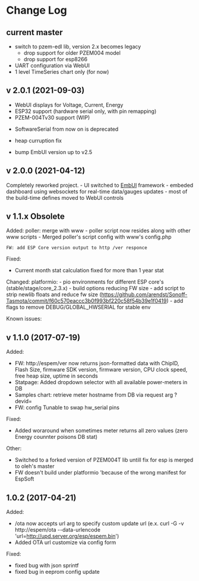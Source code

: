 # Change Log

## current master
 * switch to pzem-edl lib, version 2.x becomes legacy
     - drop support for older PZEM004 model
     - drop support for esp8266
 * UART configuration via WebUI
 * 1 level TimeSeries chart only (for now)

## v 2.0.1 (2021-09-03)
+ WebUI displays for Voltage, Current, Energy 
+ ESP32 support (hardware serial only, with pin remapping)
+ PZEM-004Tv30 support (WIP)
- SoftwareSerial from now on is deprecated
+ heap curruption fix
* bump EmbUI version up to v2.5

## v 2.0.0 (2021-04-12)

  Completely reworked project.
    - UI switched to [EmbUI](https://github.com/DmytroKorniienko/EmbUI) framework
    - embeded dashboard using websockets for real-time data/gauges updates
    - most of the build-time defines moved to WebUI controls
    

## v 1.1.x Obsolete

Added:
    poller: merge with www
      - poller script now resides along with other www scripts
      - Merged poller's script config with www's config.php

    FW: add ESP Core version output to http /ver responce

Fixed:
 - Current month stat calculation fixed for more than 1 year stat

Changed:
    platformio:
     - pio environments for different ESP core's (stable/stage/core_2.3.x)
     - build options reducing FW size
        - add script to strip newlib floats and reduce fw size
          (https://github.com/arendst/Sonoff-Tasmota/commit/f60c570eaccc3b0f993bf220c58f54b39e1f0419)
        - add flags to remove DEBUG/GLOBAL_HWSERIAL for stable env

Known issues:


## v 1.1.0 (2017-07-19)

Added:
 - FW: http://espem/ver now returns json-formatted data with ChipID, Flash Size, firmware SDK version, firmware version, CPU clock speed, free heap size, uptime in seconds
 - Statpage: Added dropdown selector with all available power-meters in DB
 - Samples chart: retrieve meter hostname from DB via request arg ?devid=<meterid>
 - FW: config Tunable to swap hw_serial pins

Fixed:
 - Added woraround when sometimes meter returns all zero values (zero Energy counnter poisons DB stat)

Other:
 - Switched to a forked version of PZEM004T lib untill fix for esp is merged to oleh's master
 - FW doesn't build under platformio 'because of the wrong manifest for EspSoft


## 1.0.2 (2017-04-21)

Added:

 - /ota now accepts url arg to specify custom update url (e.x. curl -G -v http://espem/ota --data-urlencode 'url=http://upd.server.org/esp/espem.bin')
 - Added OTA url customize via config form

Fixed:
 - fixed bug with json sprintf
 - fixed bug in eeprom config update